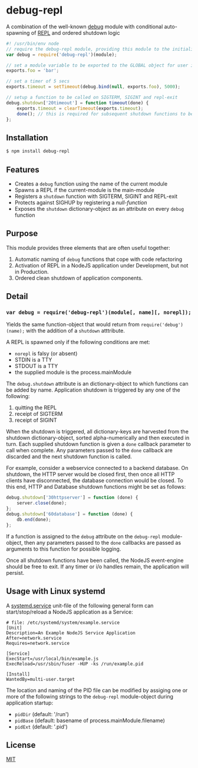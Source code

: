 # debug-repl
A combination of the well-known [debug](https://www.npmjs.com/package/debug) 
module with conditional auto-spawning of 
[REPL](https://nodejs.org/dist/latest-v4.x/docs/api/repl.html) and ordered 
shutdown logic

```js
#! /usr/bin/env node
// require the debug-repl module, providing this module to the initialiser
var debug = require('debug-repl')(module);

// set a module variable to be exported to the GLOBAL object for user inspection
exports.foo = 'bar';

// set a timer of 5 secs
exports.timeout = setTimeout(debug.bind(null, exports.foo), 5000);

// setup a function to be called on SIGTERM, SIGINT and repl-exit
debug.shutdown['20timeout'] = function timeout(done) {
    exports.timeout = clearTimeout(exports.timeout);
    done(); // this is required for subsequent shutdown functions to be called
};
```

## Installation

```bash
$ npm install debug-repl
```

## Features

  * Creates a `debug` function using the name of the current module
  * Spawns a REPL if the current-module is the main-module
  * Registers a `shutdown` function with SIGTERM, SIGINT and REPL-exit
  * Protects against SIGHUP by registering a _null-function_
  * Exposes the `shutdown` dictionary-object as an attribute on every `debug`
  function
  
## Purpose

This module provides three elements that are often useful together:

  1. Automatic naming of `debug` functions that cope with code refactoring
  2. Activation of REPL in a NodeJS application under Development, but not in 
Production.
  3. Ordered clean shutdown of application components.

## Detail

### `var debug = require('debug-repl')(module[, name][, norepl]);`

Yields the same function-object that would return from 
`require('debug')(name);` with the addition of a `shutdown` atttribute.

A REPL is spawned only if the following conditions are met:

  * `norepl` is falsy (or absent)
  * STDIN is a TTY
  * STDOUT is a TTY
  * the supplied module is the process.mainModule
  
The `debug.shutdown` attribute is an dictionary-object to which functions can 
be added by name. Application shutdown is triggered by any one of the following:

  1. quitting the REPL
  2. receipt of SIGTERM
  3. receipt of SIGINT

When the shutdown is triggered, all dictionary-keys are harvested from the 
shutdown dictionary-object, sorted alpha-numerically and then executed in turn. 
Each supplied shutdown function is given a `done` callback parameter to call 
when complete. Any parameters passed to the `done` callback are discarded and 
the next shutdown function is called.

For example, consider a webservice connected to a backend database. On shutdown,
the HTTP server would be closed first, then once all HTTP clients have 
disconnected, the database connection would be closed. To this end, HTTP and 
Database shutdown functions might be set as follows:

```js
debug.shutdown['30httpserver'] = function (done) {
    server.close(done);
};
debug.shutdown['60database'] = function (done) {
    db.end(done);
};
```

If a function is assigned to the `debug` attribute on the `debug-repl` 
module-object, then any parameters passed to the `done` callbacks are passed as 
arguments to this function for possible logging.

Once all shutdown functions have been called, the NodeJS event-engine should be
free to exit. If any timer or i/o handles remain, the application will persist.

## Usage with Linux __systemd__

A [systemd.service](https://www.freedesktop.org/software/systemd/man/systemd.service.html) 
unit-file of the following general form can start/stop/reload
a NodeJS application as a Service:

```
# file: /etc/systemd/system/example.service
[Unit]
Description=An Example NodeJS Service Application
After=network.service
Requires=network.service

[Service]
ExecStart=/usr/local/bin/example.js
ExecReload=/usr/sbin/fuser -HUP -ks /run/example.pid

[Install]
WantedBy=multi-user.target
```

The location and naming of the PID file can be modified by assiging one or more 
of the following strings to the `debug-repl` module-object during application 
startup:

* `pidDir`  (default: '/run')
* `pidBase` (default: basename of process.mainModule.filename)
* `pidExt`  (default: '.pid')

## License

  [MIT](LICENSE)
